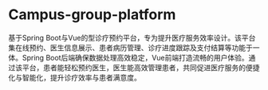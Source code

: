 # Campus-group-platform
基于Spring Boot与Vue的型诊疗预约平台，专为提升医疗服务效率设计。该平台集在线预约、医生信息展示、患者病历管理、诊疗进度跟踪及支付结算等功能于一体。Spring Boot后端确保数据处理高效稳定，Vue前端打造流畅的用户体验。通过该平台，患者能轻松预约医生，医生能高效管理患者，共同促进医疗服务的便捷化与智能化，提升诊疗效率与患者满意度。
